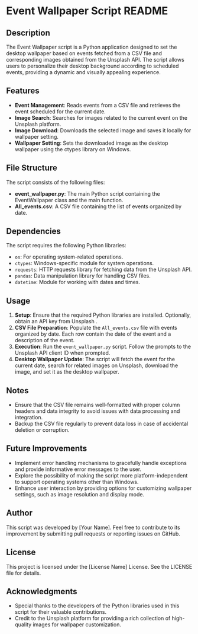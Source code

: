 # Event Wallpaper Script README

## Description
The Event Wallpaper script is a Python application designed to set the desktop wallpaper based on events fetched from a CSV file and corresponding images obtained from the Unsplash API. The script allows users to personalize their desktop background according to scheduled events, providing a dynamic and visually appealing experience.

## Features
- **Event Management**: Reads events from a CSV file and retrieves the event scheduled for the current date.
- **Image Search**: Searches for images related to the current event on the Unsplash platform.
- **Image Download**: Downloads the selected image and saves it locally for wallpaper setting.
- **Wallpaper Setting**: Sets the downloaded image as the desktop wallpaper using the ctypes library on Windows.

## File Structure
The script consists of the following files:
- **event_wallpaper.py**: The main Python script containing the EventWallpaper class and the main function.
- **All_events.csv**: A CSV file containing the list of events organized by date.

## Dependencies
The script requires the following Python libraries:
- `os`: For operating system-related operations.
- `ctypes`: Windows-specific module for system operations.
- `requests`: HTTP requests library for fetching data from the Unsplash API.
- `pandas`: Data manipulation library for handling CSV files.
- `datetime`: Module for working with dates and times.

## Usage
1. **Setup**: Ensure that the required Python libraries are installed. Optionally, obtain an API key from Unsplash .
2. **CSV File Preparation**: Populate the `All_events.csv` file with events organized by date. Each row contain the date of the event and a description of the event.
3. **Execution**: Run the `event_wallpaper.py` script. Follow the prompts to the Unsplash API client ID when prompted.
4. **Desktop Wallpaper Update**: The script will fetch the event for the current date, search for related images on Unsplash, download the image, and set it as the desktop wallpaper.

## Notes
- Ensure that the CSV file remains well-formatted with proper column headers and data integrity to avoid issues with data processing and integration.
- Backup the CSV file regularly to prevent data loss in case of accidental deletion or corruption.

## Future Improvements
- Implement error handling mechanisms to gracefully handle exceptions and provide informative error messages to the user.
- Explore the possibility of making the script more platform-independent to support operating systems other than Windows.
- Enhance user interaction by providing options for customizing wallpaper settings, such as image resolution and display mode.

## Author
This script was developed by [Your Name]. Feel free to contribute to its improvement by submitting pull requests or reporting issues on GitHub.

## License
This project is licensed under the [License Name] License. See the LICENSE file for details.

## Acknowledgments
- Special thanks to the developers of the Python libraries used in this script for their valuable contributions.
- Credit to the Unsplash platform for providing a rich collection of high-quality images for wallpaper customization.
